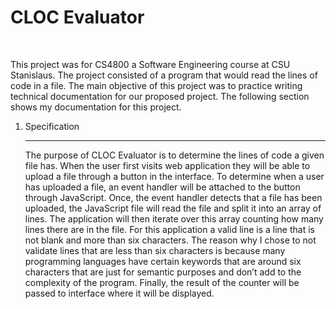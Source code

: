 <h1>CLOC Evaluator</h1>
<br />
<p>
 This project was for CS4800 a Software Engineering course at CSU Stanislaus.  The project consisted of a program
 that would read the lines of code in a file.  The main objective of this project was to practice  writing technical documentation for our
 proposed project.  The following section shows my documentation for this project.
</p>

<ol>
 <li>
  Specification <hr>
     The purpose of CLOC Evaluator is to determine the lines of code a given file has.    When the user first visits web application they will be able to upload a file through a button in the interface.  To determine when a user has uploaded a file, an event handler will be attached to the button through JavaScript.  Once, the event handler detects that a file has been uploaded, the JavaScript file will read the file and split it into an array of lines.  The application will then iterate over this array counting how many lines there are in the file.  For this application a valid line is a line that is not blank and more than six characters.  The reason why I chose to not validate lines that are less than six characters is because many programming languages have certain keywords that are around six characters that are just for semantic purposes and don’t add to the complexity of the program. Finally, the result of the counter will be passed to interface where it will be displayed.
 </li>
</ol>
